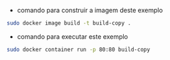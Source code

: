  - comando para construir a imagem deste exemplo
```bash
sudo docker image build -t build-copy .
```

 - comando para executar este exemplo
```bash
sudo docker container run -p 80:80 build-copy
```

